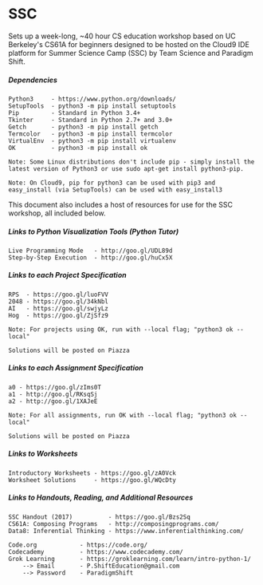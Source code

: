 # SSC
Sets up a week-long, ~40 hour CS education workshop based on UC Berkeley's CS61A for beginners designed to be hosted on the Cloud9 IDE platform for Summer Science Camp (SSC) by Team Science and Paradigm Shift.

##### Dependencies

    Python3     - https://www.python.org/downloads/
    SetupTools  - python3 -m pip install setuptools
    Pip         - Standard in Python 3.4+
    Tkinter     - Standard in Python 2.7+ and 3.0+
    Getch       - python3 -m pip install getch
    Termcolor   - python3 -m pip install termcolor
    VirtualEnv  - python3 -m pip install virtualenv
    OK          - python3 -m pip install ok

    Note: Some Linux distributions don't include pip - simply install the latest version of Python3 or use sudo apt-get install python3-pip.

    Note: On Cloud9, pip for python3 can be used with pip3 and easy_install (via SetupTools) can be used with easy_install3

This document also includes a host of resources for use for the SSC workshop, all included below.

##### Links to Python Visualization Tools (Python Tutor)

    Live Programming Mode   - http://goo.gl/UDL89d
    Step-by-Step Execution  - http://goo.gl/huCx5X

##### Links to each Project Specification

    RPS  - https://goo.gl/luoFVV
    2048 - https://goo.gl/34kNbl
    AI   - https://goo.gl/swjyLz
    Hog  - https://goo.gl/ZjSfz9

    Note: For projects using OK, run with --local flag; "python3 ok --local"

    Solutions will be posted on Piazza

##### Links to each Assignment Specification  

    a0 - https://goo.gl/zIms0T
    a1 - http://goo.gl/RKsqSj
    a2 - http://goo.gl/1XAJeE

    Note: For all assignments, run OK with --local flag; "python3 ok --local"

    Solutions will be posted on Piazza

##### Links to Worksheets

    Introductory Worksheets - https://goo.gl/zA0Vck
    Worksheet Solutions     - https://goo.gl/WQcDty

##### Links to Handouts, Reading, and Additional Resources

    SSC Handout (2017)          - https://goo.gl/Bzs2Sq
    CS61A: Composing Programs   - http://composingprograms.com/
    Data8: Inferential Thinking - https://www.inferentialthinking.com/

    Code.org            - https://code.org/
    Codecademy          - https://www.codecademy.com/
    Grok Learning       - https://groklearning.com/learn/intro-python-1/
        --> Email       - P.ShiftEducation@gmail.com
        --> Password    - ParadigmShift
